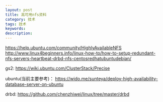 ```yaml
---
layout: post
title: 高可用nfs资料
category: 技术
tags: 技术
keywords: 
description: 
---
```


https://help.ubuntu.com/community/HighlyAvailableNFS
http://www.linux4beginners.info/linux-how-to/how-to-setup-redundant-nfs-servers-heartbeat-drbd-nfs-centosredhatubuntudebian/

gs2:
https://wiki.ubuntu.com/ClusterStack/Precise

ubuntu(当前主要参考)：
https://wido.me/sunteya/deploy-high-availability-database-server-on-ubuntu

drbd:
https://github.com/chenzhiwei/linux/tree/master/drbd

